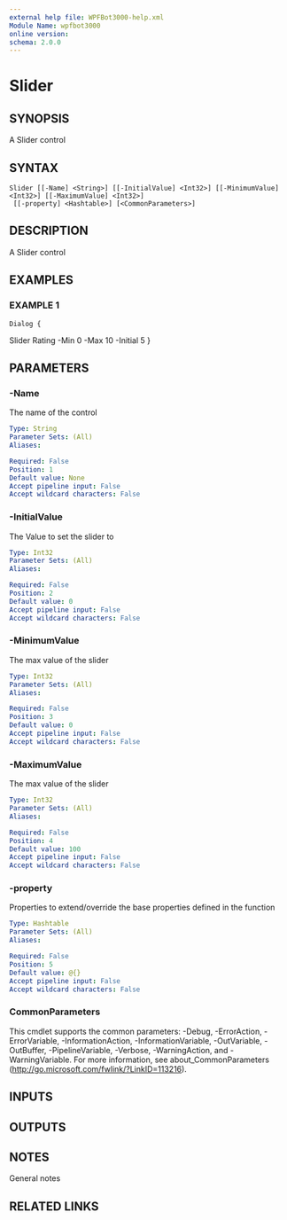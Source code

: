 ```yaml
---
external help file: WPFBot3000-help.xml
Module Name: wpfbot3000
online version:
schema: 2.0.0
---
```


# Slider

## SYNOPSIS
A Slider control

## SYNTAX

```
Slider [[-Name] <String>] [[-InitialValue] <Int32>] [[-MinimumValue] <Int32>] [[-MaximumValue] <Int32>]
 [[-property] <Hashtable>] [<CommonParameters>]
```

## DESCRIPTION
A Slider control

## EXAMPLES

### EXAMPLE 1
```
Dialog {
```

Slider Rating -Min 0 -Max 10 -Initial 5
 }

## PARAMETERS

### -Name
The name of the control

```yaml
Type: String
Parameter Sets: (All)
Aliases:

Required: False
Position: 1
Default value: None
Accept pipeline input: False
Accept wildcard characters: False
```

### -InitialValue
The Value to set the slider to

```yaml
Type: Int32
Parameter Sets: (All)
Aliases:

Required: False
Position: 2
Default value: 0
Accept pipeline input: False
Accept wildcard characters: False
```

### -MinimumValue
The max value of the slider

```yaml
Type: Int32
Parameter Sets: (All)
Aliases:

Required: False
Position: 3
Default value: 0
Accept pipeline input: False
Accept wildcard characters: False
```

### -MaximumValue
The max value of the slider

```yaml
Type: Int32
Parameter Sets: (All)
Aliases:

Required: False
Position: 4
Default value: 100
Accept pipeline input: False
Accept wildcard characters: False
```

### -property
Properties to extend/override the base properties defined in the function

```yaml
Type: Hashtable
Parameter Sets: (All)
Aliases:

Required: False
Position: 5
Default value: @{}
Accept pipeline input: False
Accept wildcard characters: False
```

### CommonParameters
This cmdlet supports the common parameters: -Debug, -ErrorAction, -ErrorVariable, -InformationAction, -InformationVariable, -OutVariable, -OutBuffer, -PipelineVariable, -Verbose, -WarningAction, and -WarningVariable.
For more information, see about_CommonParameters (http://go.microsoft.com/fwlink/?LinkID=113216).

## INPUTS

## OUTPUTS

## NOTES
General notes

## RELATED LINKS
